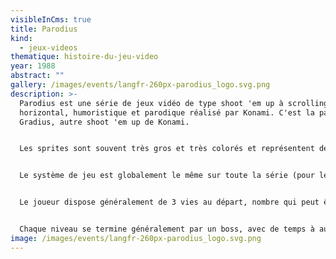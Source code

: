```yaml
---
visibleInCms: true
title: Parodius
kind:
  - jeux-videos
thematique: histoire-du-jeu-video
year: 1988
abstract: ""
gallery: /images/events/langfr-260px-parodius_logo.svg.png
description: >-
  Parodius est une série de jeux vidéo de type shoot 'em up à scrolling
  horizontal, humoristique et parodique réalisé par Konami. C'est la parodie de
  Gradius, autre shoot 'em up de Konami.


  Les sprites sont souvent très gros et très colorés et représentent des ennemis aussi loufoques que des seringues ou des moaïs.


  Le système de jeu est globalement le même sur toute la série (pour les shoot 'em up) ; il est pour la plus grande partie repris de la série Gradius. Il s’agit d’un shoot 'em up à scrolling horizontal où le joueur contrôle un personnage qui se déplace librement à l’écran. 


  Le joueur dispose généralement de 3 vies au départ, nombre qui peut être augmenté s’il atteint un score suffisant. Le personnage n’a qu’un point de vie, ce qui veut dire qu’il est vaincu au premier coup qu’il reçoit. Le jeu possède un système de points de contrôle qui permet de ne pas le reprendre au début à chaque fois que le personnage perd une vie. 


  Chaque niveau se termine généralement par un boss, avec de temps à autre un miniboss quelque part dans le niveau. Les versions console du jeu permettent de régler la difficulté, mais les versions arcade ont une gradation de la difficulté selon le temps que le personnage tient sans perdre de vies.
image: /images/events/langfr-260px-parodius_logo.svg.png
---
```

